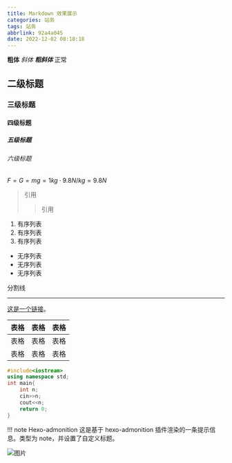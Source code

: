 ```yaml
---
title: Markdown 效果展示
categories: 站务
tags: 站务
abbrlink: 92a4a045
date: 2022-12-02 08:18:18
---
```


**粗体** *斜体* ***粗斜体*** 正常

<!-- more -->

## 二级标题

### 三级标题

#### 四级标题

##### 五级标题

###### 六级标题

$F=G=mg=1kg·9.8N/kg=9.8N$

> 引用
>
>> 引用

1. 有序列表
2. 有序列表
3. 有序列表

- 无序列表
- 无序列表
- 无序列表

分割线

***

[这是一个链接](https://markdown.com.cn)。

| 表格         | 表格         | 表格          |
| :---         |    :----:   |          ---: |
| 表格         | 表格         | 表格          |
| 表格         | 表格         | 表格          |

~~~cpp
#include<iostream>
using namespace std;
int main{
    int n;
    cin>>n;
    cout<<n;
    return 0;
}
~~~

!!! note Hexo-admonition 
    这是基于 hexo-admonition 插件渲染的一条提示信息。类型为 note，并设置了自定义标题。

![图片](https://i0.hdslb.com/bfs/album/335657374a640f1748c290003b8851caa7db114d.png)